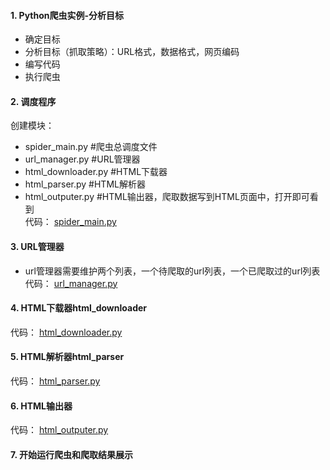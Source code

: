 #### 1. Python爬虫实例-分析目标
- 确定目标
- 分析目标（抓取策略）：URL格式，数据格式，网页编码
- 编写代码
- 执行爬虫

#### 2. 调度程序
创建模块：
- spider_main.py	#爬虫总调度文件
- url_manager.py		#URL管理器
- html_downloader.py	#HTML下载器
- html_parser.py		#HTML解析器
- html_outputer.py	#HTML输出器，爬取数据写到HTML页面中，打开即可看到<br/>
代码： [spider_main.py](https://github.com/vulcan-soundwave/Python-Web-Crawler/blob/master/baike_spider/spider_main.py)
#### 3. URL管理器
- url管理器需要维护两个列表，一个待爬取的url列表，一个已爬取过的url列表<br/>
代码： [url_manager.py](https://github.com/vulcan-soundwave/Python-Web-Crawler/blob/master/baike_spider/url_manager.py)
#### 4. HTML下载器html_downloader
代码： [html_downloader.py](https://github.com/vulcan-soundwave/Python-Web-Crawler/blob/master/baike_spider/html_downloader.py)
#### 5. HTML解析器html_parser
代码： [html_parser.py](https://github.com/vulcan-soundwave/Python-Web-Crawler/blob/master/baike_spider/html_parser.py)
#### 6. HTML输出器
代码： [html_outputer.py](https://github.com/vulcan-soundwave/Python-Web-Crawler/blob/master/baike_spider/html_outputer.py)
#### 7. 开始运行爬虫和爬取结果展示

